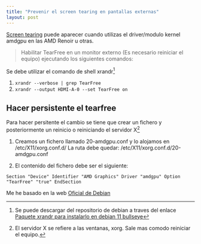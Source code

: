 ```yaml
---
title: "Prevenir el screen tearing en pantallas externas"
layout: post
---
```

[Screen tearing](https://es.wikipedia.org/wiki/Tearing) puede aparecer cuando utilizas el driver/modulo kernel amdgpu en las AMD Renoir u otras.

> Habilitar TearFree en un monitor externo (Es necesario reiniciar el equipo) ejecutando los siguientes comandos:

Se debe utilizar el comando de shell xrandr[^1]

1. `xrandr --verbose | grep TearFree`
2. `xrandr --output HDMI-A-0 --set TearFree on`

## Hacer persistente el tearfree

Para hacer persitente el cambio se tiene que crear un fichero y posteriormente un reinicio o reiniciando el servidor X[^2]

1. Creamos un fichero llamado 20-amdgpu.conf y lo alojamos en /etc/X11/xorg.conf.d/
   La ruta debe quedar: /etc/X11/xorg.conf.d/20-amdgpu.conf
   
2. El contenido del fichero debe ser el siguiente:
   
  `Section "Device"
      Identifier "AMD Graphics"
      Driver "amdgpu"
      Option "TearFree" "true"
   EndSection`

Me he basado en la web [Oficial de Debian](https://wiki.debian.org/AtiHowTo#Preventing_screen_tearing)

[^1]: Se puede descargar del repositorio de debian a traves del enlace [Paquete xrandr para instalarlo en debian 11 bullseye](https://packages.debian.org/bullseye/x11-xserver-utils)
[^2]: El servidor X se refiere a las ventanas, xorg. Sale mas comodo reiniciar el equipo.
